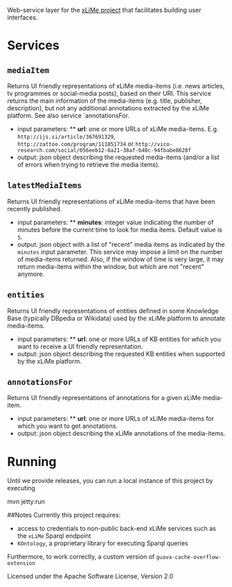 Web-service layer for the [xLiMe project](http://xlime.eu) that facilitates building user interfaces.

# Services

## `mediaItem`

 Returns UI friendly representations of xLiMe media-items (i.e. news articles, tv programmes or social-media posts), based on their URI.
 This service returns the main information of the media-items (e.g. title, publisher, description), but not any additional annotations 
 extracted by the xLiMe platform. See also service `annotationsFor. 

 * input parameters:
 ** **url**: one or more URLs of xLiMe media-items. E.g. `http://ijs.si/article/367691329`, `http://zattoo.com/program/111851734` or `http://vico-research.com/social/056eeb12-6a21-38af-b40c-94fbabe8628f`
 * output: json object describing the requested media-items (and/or a list of errors when trying to retrieve the media items).
 
## `latestMediaItems`

 Returns UI friendly representations of xLiMe media-items that have been recently published.
 
 * input parameters:
 ** **minutes**: integer value indicating the number of minutes before the current time to look for media items. Default value is `5`. 
 * output: json object with a list of "recent" media items as indicated by the `minutes` input parameter. This service may impose a limit on the number of media-items returned. Also, if the window of time is very large, it may return media-items within the window, but which are not "recent" anymore. 
 
## `entities`

 Returns UI friendly representations of entities defined in some Knowledge Base (typically DBpedia or Wikidata) used by the xLiMe platform to annotate media-items.
 
 * input parameters:
 ** **url**: one or more URLs of KB entities for which you want to receive a UI friendly representation.
 * output: json object describing the requested KB entities when supported by the xLiMe platform.
  
## `annotationsFor`
 
 Returns UI friendly representations of annotations for a given xLiMe media-item.
 
 * input parameters:
 ** **url**: one or more URLs of xLiMe media-items for which you want to get annotations.
 * output: json object describing the xLiMe annotations of the media-items.

# Running

Until we provide releases, you can run a local instance of this project by executing

  mvn jetty:run

##Notes
Currently this project requires:
* access to credentials to non-public back-end xLiMe services such as the `xLiMe` Sparql endpoint
* `KOntology`, a proprietary library for executing Sparql queries

Furthermore, to work correctly, a custom version of `guava-cache-overflow-extension`


Licensed under the Apache Software License, Version 2.0

